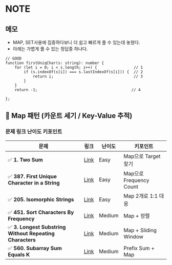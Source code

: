 # NOTE

## 메모
- MAP, SET사용에 집중하다보니 더 쉽고 빠르게 풀 수 있는데 놓쳤다.
- 아래는 가볍게 풀 수 있는 정답중 하나다.

```
// GOOD
function firstUniqChar(s: string): number {
    for (let i = 0; i < s.length; i++) {                // 1
        if (s.indexOf(s[i]) === s.lastIndexOf(s[i])) {  // 2
            return i;                                   // 3
        }
    }
    return -1;                                         // 4

};
```

## 📌 Map 패턴 (카운트 세기 / Key-Value 추적)
### 문제	링크	난이도	키포인트
| 문제                                                      | 링크                                                                                    | 난이도    | 키포인트                  |
| ------------------------------------------------------- | ------------------------------------------------------------------------------------- | ------ | --------------------- |
| ✅ **1. Two Sum**                                        | [Link](https://leetcode.com/problems/two-sum/)                                        | Easy   | Map으로 Target 찾기       |
| ✅ **387. First Unique Character in a String**           | [Link](https://leetcode.com/problems/first-unique-character-in-a-string/)             | Easy   | Map으로 Frequency Count |
| ✅ **205. Isomorphic Strings**                           | [Link](https://leetcode.com/problems/isomorphic-strings/)                             | Easy   | Map 2개로 1:1 대응        |
| ✅ **451. Sort Characters By Frequency**                 | [Link](https://leetcode.com/problems/sort-characters-by-frequency/)                   | Medium | Map + 정렬              |
| ✅ **3. Longest Substring Without Repeating Characters** | [Link](https://leetcode.com/problems/longest-substring-without-repeating-characters/) | Medium | Map + Sliding Window  |
| ✅ **560. Subarray Sum Equals K**                        | [Link](https://leetcode.com/problems/subarray-sum-equals-k/)                          | Medium | Prefix Sum + Map      |
